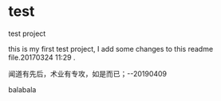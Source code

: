# test
test project

this is my first test project, I add some changes to this readme file.20170324 11:29 .

闻道有先后，术业有专攻，如是而已；--20190409

balabala
